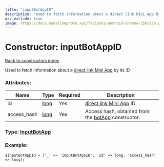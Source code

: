 ```yaml
---
title: "inputBotAppID"
description: "Used to fetch information about a direct link Mini App by its ID"
nav_exclude: true
image: https://docs.madelineproto.xyz/favicons/android-chrome-256x256.png
---
```

# Constructor: inputBotAppID  
[Back to constructors index](/API_docs/constructors/index.html)



Used to fetch information about a [direct link Mini App](https://core.telegram.org/api/bots/webapps#direct-link-mini-apps) by its ID

### Attributes:

| Name     |    Type       | Required | Description |
|----------|---------------|----------|-------------|
|id|[long](/API_docs/types/long.html) | Yes|[direct link Mini App](https://core.telegram.org/api/bots/webapps#direct-link-mini-apps) ID.|
|access\_hash|[long](/API_docs/types/long.html) | Yes|Access hash, obtained from the [botApp](../constructors/botApp.html) constructor.|



### Type: [InputBotApp](/API_docs/types/InputBotApp.html)


### Example:

```
$inputBotAppID = ['_' => 'inputBotAppID', 'id' => long, 'access_hash' => long];
```  
